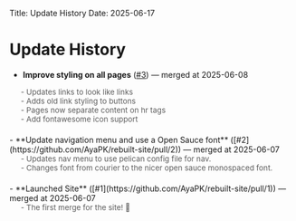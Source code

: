 Title: Update History
Date: 2025-06-17

# Update History

- **Improve styling on all pages** ([#3](https://github.com/AyaPK/rebuilt-site/pull/3)) — merged at 2025-06-08

<div class='pr-body' style='font-size:0.95em;opacity:0.7;margin-left:1.5em;margin-bottom:1.5em;'>- Updates links to look like links<br>- Adds old link styling to buttons<br>- Pages now separate content on hr tags<br>- Add fontawesome icon support</div>
- **Update navigation menu and use a Open Sauce font** ([#2](https://github.com/AyaPK/rebuilt-site/pull/2)) — merged at 2025-06-07

<div class='pr-body' style='font-size:0.95em;opacity:0.7;margin-left:1.5em;margin-bottom:1.5em;'>- Updates nav menu to use pelican config file for nav.<br>- Changes font from courier to the nicer open sauce monospaced font.</div>
- **Launched Site** ([#1](https://github.com/AyaPK/rebuilt-site/pull/1)) — merged at 2025-06-07

<div class='pr-body' style='font-size:0.95em;opacity:0.7;margin-left:1.5em;margin-bottom:1.5em;'>- The first merge for the site! 🥳</div>
